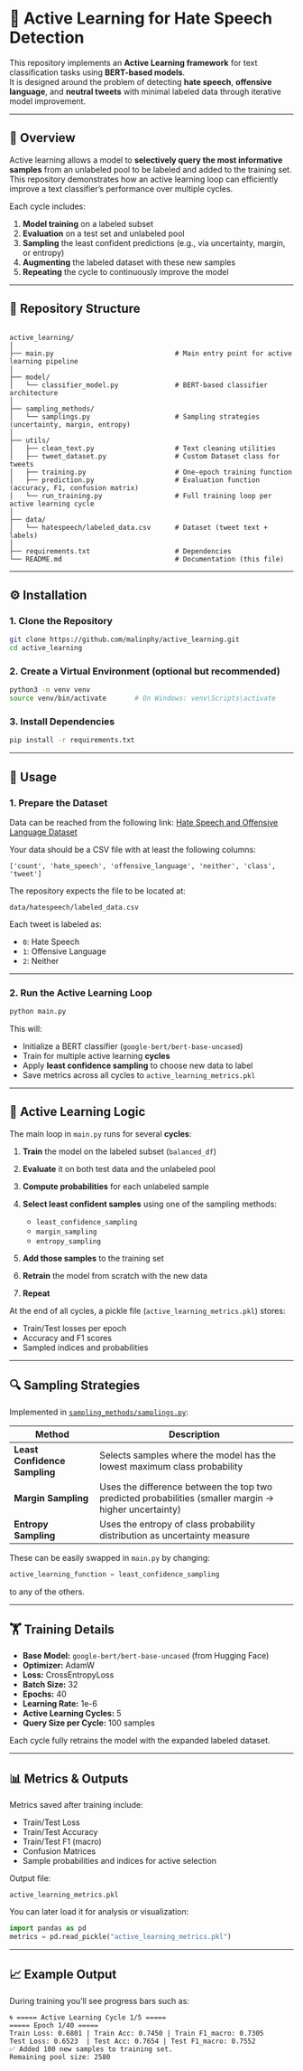 


# 🧠 Active Learning for Hate Speech Detection

This repository implements an **Active Learning framework** for text classification tasks using **BERT-based models**.  
It is designed around the problem of detecting **hate speech**, **offensive language**, and **neutral tweets** with minimal labeled data through iterative model improvement.

---

## 🚀 Overview

Active learning allows a model to **selectively query the most informative samples** from an unlabeled pool to be labeled and added to the training set.  
This repository demonstrates how an active learning loop can efficiently improve a text classifier’s performance over multiple cycles.

Each cycle includes:
1. **Model training** on a labeled subset  
2. **Evaluation** on a test set and unlabeled pool  
3. **Sampling** the least confident predictions (e.g., via uncertainty, margin, or entropy)  
4. **Augmenting** the labeled dataset with these new samples  
5. **Repeating** the cycle to continuously improve the model  

---

## 🧩 Repository Structure

```

active_learning/
│
├── main.py                              # Main entry point for active learning pipeline
│
├── model/
│   └── classifier_model.py              # BERT-based classifier architecture
│
├── sampling_methods/
│   └── samplings.py                     # Sampling strategies (uncertainty, margin, entropy)
│
├── utils/
│   ├── clean_text.py                    # Text cleaning utilities
│   ├── tweet_dataset.py                 # Custom Dataset class for tweets
│   ├── training.py                      # One-epoch training function
│   ├── prediction.py                    # Evaluation function (accuracy, F1, confusion matrix)
│   └── run_training.py                  # Full training loop per active learning cycle
│
├── data/
│   └── hatespeech/labeled_data.csv      # Dataset (tweet text + labels)
│
├── requirements.txt                     # Dependencies
└── README.md                            # Documentation (this file)

```

---

## ⚙️ Installation

### 1. Clone the Repository
```bash
git clone https://github.com/malinphy/active_learning.git
cd active_learning
````

### 2. Create a Virtual Environment (optional but recommended)

```bash
python3 -m venv venv
source venv/bin/activate       # On Windows: venv\Scripts\activate
```

### 3. Install Dependencies

```bash
pip install -r requirements.txt
```

---

## 📘 Usage

### 1. Prepare the Dataset
Data can be reached from the following link: [Hate Speech and Offensive Language Dataset](https://www.kaggle.com/datasets/mrmorj/hate-speech-and-offensive-language-dataset)

Your data should be a CSV file with at least the following columns:

```
['count', 'hate_speech', 'offensive_language', 'neither', 'class', 'tweet']
```

The repository expects the file to be located at:

```
data/hatespeech/labeled_data.csv
```

Each tweet is labeled as:

* `0`: Hate Speech
* `1`: Offensive Language
* `2`: Neither

---

### 2. Run the Active Learning Loop

```bash
python main.py
```

This will:

* Initialize a BERT classifier (`google-bert/bert-base-uncased`)
* Train for multiple active learning **cycles**
* Apply **least confidence sampling** to choose new data to label
* Save metrics across all cycles to `active_learning_metrics.pkl`

---

## 🧠 Active Learning Logic

The main loop in `main.py` runs for several **cycles**:

1. **Train** the model on the labeled subset (`balanced_df`)
2. **Evaluate** it on both test data and the unlabeled pool
3. **Compute probabilities** for each unlabeled sample
4. **Select least confident samples** using one of the sampling methods:

   * `least_confidence_sampling`
   * `margin_sampling`
   * `entropy_sampling`
5. **Add those samples** to the training set
6. **Retrain** the model from scratch with the new data
7. **Repeat**

At the end of all cycles, a pickle file (`active_learning_metrics.pkl`) stores:

* Train/Test losses per epoch
* Accuracy and F1 scores
* Sampled indices and probabilities

---

## 🔍 Sampling Strategies

Implemented in [`sampling_methods/samplings.py`](sampling_methods/samplings.py):

| Method                        | Description                                                                                           |
| ----------------------------- | ----------------------------------------------------------------------------------------------------- |
| **Least Confidence Sampling** | Selects samples where the model has the lowest maximum class probability                              |
| **Margin Sampling**           | Uses the difference between the top two predicted probabilities (smaller margin → higher uncertainty) |
| **Entropy Sampling**          | Uses the entropy of class probability distribution as uncertainty measure                             |

These can be easily swapped in `main.py` by changing:

```python
active_learning_function = least_confidence_sampling
```

to any of the others.

---

## 🏋️ Training Details

* **Base Model:** `google-bert/bert-base-uncased` (from Hugging Face)
* **Optimizer:** AdamW
* **Loss:** CrossEntropyLoss
* **Batch Size:** 32
* **Epochs:** 40
* **Learning Rate:** 1e-6
* **Active Learning Cycles:** 5
* **Query Size per Cycle:** 100 samples

Each cycle fully retrains the model with the expanded labeled dataset.

---

## 📊 Metrics & Outputs

Metrics saved after training include:

* Train/Test Loss
* Train/Test Accuracy
* Train/Test F1 (macro)
* Confusion Matrices
* Sample probabilities and indices for active selection

Output file:

```
active_learning_metrics.pkl
```

You can later load it for analysis or visualization:

```python
import pandas as pd
metrics = pd.read_pickle("active_learning_metrics.pkl")
```

---

## 📈 Example Output

During training you’ll see progress bars such as:

```
🌀 ===== Active Learning Cycle 1/5 =====
===== Epoch 1/40 =====
Train Loss: 0.6801 | Train Acc: 0.7450 | Train F1_macro: 0.7305
Test Loss: 0.6523  | Test Acc: 0.7654 | Test F1_macro: 0.7552
✅ Added 100 new samples to training set.
Remaining pool size: 2580
```



